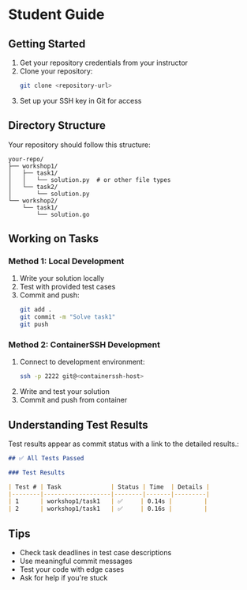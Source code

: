 # Student Guide

## Getting Started

1. Get your repository credentials from your instructor
2. Clone your repository:
   ```bash
   git clone <repository-url>
   ```
3. Set up your SSH key in Git for access

## Directory Structure

Your repository should follow this structure:

```
your-repo/
├── workshop1/
│   ├── task1/
│   │   └── solution.py  # or other file types
│   └── task2/
│       └── solution.py
└── workshop2/
    └── task1/
        └── solution.go
```

## Working on Tasks

### Method 1: Local Development

1. Write your solution locally
2. Test with provided test cases
3. Commit and push:
   ```bash
   git add .
   git commit -m "Solve task1"
   git push
   ```

### Method 2: ContainerSSH Development

1. Connect to development environment:
   ```bash
   ssh -p 2222 git@<containerssh-host>
   ```
2. Write and test your solution
3. Commit and push from container

## Understanding Test Results

Test results appear as commit status with a link to the detailed results.:

```markdown
## ✅ All Tests Passed

### Test Results

| Test # | Task              | Status | Time  | Details |
|--------|-------------------|--------|-------|---------|
| 1      | workshop1/task1   | ✅     | 0.14s |         |
| 2      | workshop1/task1   | ✅     | 0.16s |         |
```

## Tips

- Check task deadlines in test case descriptions
- Use meaningful commit messages
- Test your code with edge cases
- Ask for help if you're stuck
